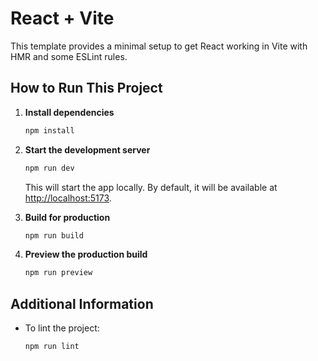 # React + Vite

This template provides a minimal setup to get React working in Vite with HMR and some ESLint rules.

## How to Run This Project

1. **Install dependencies**
   ```bash
   npm install
   ```
2. **Start the development server**
   ```bash
   npm run dev
   ```
   This will start the app locally. By default, it will be available at [http://localhost:5173](http://localhost:5173).

3. **Build for production**
   ```bash
   npm run build
   ```

4. **Preview the production build**
   ```bash
   npm run preview
   ```

## Additional Information

- To lint the project:
  ```bash
  npm run lint
  ```

